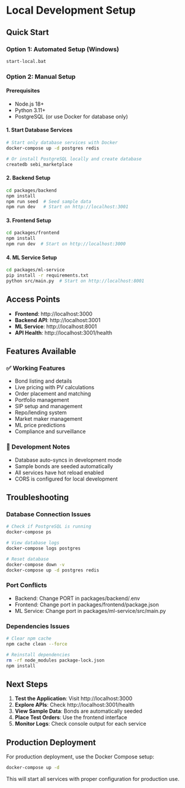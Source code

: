 # Local Development Setup

## Quick Start

### Option 1: Automated Setup (Windows)
```bash
start-local.bat
```

### Option 2: Manual Setup

#### Prerequisites
- Node.js 18+
- Python 3.11+
- PostgreSQL (or use Docker for database only)

#### 1. Start Database Services
```bash
# Start only database services with Docker
docker-compose up -d postgres redis

# Or install PostgreSQL locally and create database
createdb sebi_marketplace
```

#### 2. Backend Setup
```bash
cd packages/backend
npm install
npm run seed  # Seed sample data
npm run dev   # Start on http://localhost:3001
```

#### 3. Frontend Setup
```bash
cd packages/frontend
npm install
npm run dev  # Start on http://localhost:3000
```

#### 4. ML Service Setup
```bash
cd packages/ml-service
pip install -r requirements.txt
python src/main.py  # Start on http://localhost:8001
```

## Access Points

- **Frontend**: http://localhost:3000
- **Backend API**: http://localhost:3001
- **ML Service**: http://localhost:8001
- **API Health**: http://localhost:3001/health

## Features Available

### ✅ Working Features
- Bond listing and details
- Live pricing with PV calculations
- Order placement and matching
- Portfolio management
- SIP setup and management
- Repo/lending system
- Market maker management
- ML price predictions
- Compliance and surveillance

### 🔧 Development Notes
- Database auto-syncs in development mode
- Sample bonds are seeded automatically
- All services have hot reload enabled
- CORS is configured for local development

## Troubleshooting

### Database Connection Issues
```bash
# Check if PostgreSQL is running
docker-compose ps

# View database logs
docker-compose logs postgres

# Reset database
docker-compose down -v
docker-compose up -d postgres redis
```

### Port Conflicts
- Backend: Change PORT in packages/backend/.env
- Frontend: Change port in packages/frontend/package.json
- ML Service: Change port in packages/ml-service/src/main.py

### Dependencies Issues
```bash
# Clear npm cache
npm cache clean --force

# Reinstall dependencies
rm -rf node_modules package-lock.json
npm install
```

## Next Steps

1. **Test the Application**: Visit http://localhost:3000
2. **Explore APIs**: Check http://localhost:3001/health
3. **View Sample Data**: Bonds are automatically seeded
4. **Place Test Orders**: Use the frontend interface
5. **Monitor Logs**: Check console output for each service

## Production Deployment

For production deployment, use the Docker Compose setup:
```bash
docker-compose up -d
```

This will start all services with proper configuration for production use.
